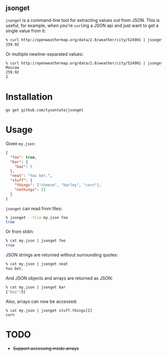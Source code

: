 jsonget
-------

`jsonget` is a command-line tool for extracting values out from JSON. This is
useful, for example, when you're `curl`ing a JSON api and just want to get a
single value from it:

```bash
% curl http://openweathermap.org/data/2.0/weather/city/524901 | jsonget main.temp
259.92
```

Or multiple newline-separated values:

```bash
% curl http://openweathermap.org/data/2.0/weather/city/524901 | jsonget name main.temp wind.speed
Moscow
259.92
2
```

Installation
============

    go get github.com/tysontate/jsonget

Usage
=====

Given `my.json`:

```json
{
  "foo": true,
  "bar": {
    "baz": 5
  },
  "neat": "You bet.",
  "stuff": {
    "things": ["cheese", "barley", "corn"],
    "nothings": []
  }
}
```

`jsonget` can read from files:

```bash
% jsonget --file my.json foo
true
```

Or from stdin:

```bash
% cat my.json | jsonget foo
true
```

JSON strings are returned without surrounding quotes:

```bash
% cat my.json | jsonget neat
You bet.
```

And JSON objects and arrays are returned as JSON:

```bash
% cat my.json | jsonget bar
{"baz":5}
```

Also, arrays can now be accessed:
```base
% cat my.json | jsonget stuff.things[2] 
corn
```

TODO
====

* ~~Support accessing inside arrays~~

